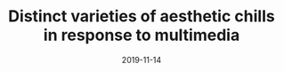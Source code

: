 ---
title: "Distinct varieties of aesthetic chills in response to multimedia"
collection: publications
category: manuscripts
permalink: /publication/2019-11-14-bannister-2019
date: 2019-11-14
venue: 'PLoS ONE'
paperurl: 'https://doi.org/10.1371/journal.pone.0224974'
citation: 'Bannister, S. C. (2019). Distinct varieties of aesthetic chills in response to multimedia. PLoS ONE, 14(11): e0224974. DOI: 10.1371/journal.pone.0224974'
---